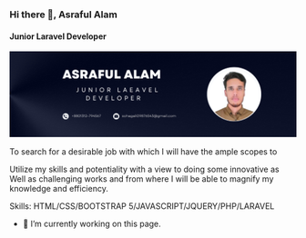### Hi there 👋, Asraful Alam
#### Junior Laravel Developer
![Junior Laravel Developer](1.png)

To search for a desirable job with which I will have the ample scopes to

Utilize my skills and potentiality with a view to doing some innovative as
Well as challenging works and from where I will be able to magnify my knowledge and efficiency. 


 

Skills: HTML/CSS/BOOTSTRAP 5/JAVASCRIPT/JQUERY/PHP/LARAVEL

- 🔭 I’m currently working on this page. 





